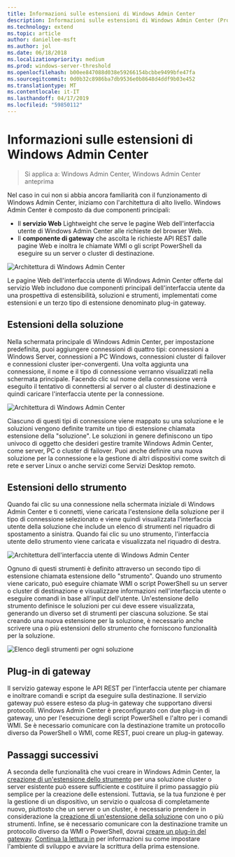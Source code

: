 ```yaml
---
title: Informazioni sulle estensioni di Windows Admin Center
description: Informazioni sulle estensioni di Windows Admin Center (Project Honolulu)
ms.technology: extend
ms.topic: article
author: daniellee-msft
ms.author: jol
ms.date: 06/18/2018
ms.localizationpriority: medium
ms.prod: windows-server-threshold
ms.openlocfilehash: b00ee847088d038e59266154bcbbe9499bfe47fa
ms.sourcegitcommit: 0d0b32c8986ba7db9536e0b8648d4ddf9b03e452
ms.translationtype: MT
ms.contentlocale: it-IT
ms.lasthandoff: 04/17/2019
ms.locfileid: "59850112"
---
```

# <a name="understanding-windows-admin-center-extensions"></a>Informazioni sulle estensioni di Windows Admin Center

>Si applica a: Windows Admin Center, Windows Admin Center anteprima

Nel caso in cui non si abbia ancora familiarità con il funzionamento di Windows Admin Center, iniziamo con l'architettura di alto livello. Windows Admin Center è composto da due componenti principali:

- Il **servizio Web** Lightweight che serve le pagine Web dell'interfaccia utente di Windows Admin Center alle richieste del browser Web.
- Il **componente di gateway** che ascolta le richieste API REST dalle pagine Web e inoltra le chiamate WMI o gli script PowerShell da eseguire su un server o cluster di destinazione.

![Architettura di Windows Admin Center](../media/understand-extensions/wac-architecture-500px.png)

Le pagine Web dell'interfaccia utente di Windows Admin Center offerte dal servizio Web includono due componenti principali dell'interfaccia utente da una prospettiva di estensibilità, soluzioni e strumenti, implementati come estensioni e un terzo tipo di estensione denominato plug-in gateway.

## <a name="solution-extensions"></a>Estensioni della soluzione

Nella schermata principale di Windows Admin Center, per impostazione predefinita, puoi aggiungere connessioni di quattro tipi: connessioni a Windows Server, connessioni a PC Windows, connessioni cluster di failover e connessioni cluster iper-convergenti. Una volta aggiunta una connessione, il nome e il tipo di connessione verranno visualizzati nella schermata principale. Facendo clic sul nome della connessione verrà eseguito il tentativo di connettersi al server o al cluster di destinazione e quindi caricare l'interfaccia utente per la connessione.

![Architettura di Windows Admin Center](../media/understand-extensions/solutions-ui.png)

Ciascuno di questi tipi di connessione viene mappato su una soluzione e le soluzioni vengono definite tramite un tipo di estensione chiamata estensione della "soluzione". Le soluzioni in genere definiscono un tipo univoco di oggetto che desideri gestire tramite Windows Admin Center, come server, PC o cluster di failover. Puoi anche definire una nuova soluzione per la connessione e la gestione di altri dispositivi come switch di rete e server Linux o anche servizi come Servizi Desktop remoto.

## <a name="tool-extensions"></a>Estensioni dello strumento

Quando fai clic su una connessione nella schermata iniziale di Windows Admin Center e ti connetti, viene caricata l'estensione della soluzione per il tipo di connessione selezionato e viene quindi visualizzata l'interfaccia utente della soluzione che include un elenco di strumenti nel riquadro di spostamento a sinistra. Quando fai clic su uno strumento, l'interfaccia utente dello strumento viene caricata e visualizzata nel riquadro di destra.

![Architettura dell'interfaccia utente di Windows Admin Center](../media/understand-extensions/ui-architecture.png)

Ognuno di questi strumenti è definito attraverso un secondo tipo di estensione chiamata estensione dello "strumento". Quando uno strumento viene caricato, può eseguire chiamate WMI o script PowerShell su un server o cluster di destinazione e visualizzare informazioni nell'interfaccia utente o eseguire comandi in base all'input dell'utente. Un'estensione dello strumento definisce le soluzioni per cui deve essere visualizzata, generando un diverso set di strumenti per ciascuna soluzione. Se stai creando una nuova estensione per la soluzione, è necessario anche scrivere una o più estensioni dello strumento che forniscono funzionalità per la soluzione.

![Elenco degli strumenti per ogni soluzione](../media/understand-extensions/tools-for-solutions.png)

## <a name="gateway-plugins"></a>Plug-in di gateway

Il servizio gateway espone le API REST per l'interfaccia utente per chiamare e inoltrare comandi e script da eseguire sulla destinazione. Il servizio gateway può essere esteso da plug-in gateway che supportano diversi protocolli. Windows Admin Center è preconfigurato con due plug-in di gateway, uno per l'esecuzione degli script PowerShell e l'altro per i comandi WMI. Se è necessario comunicare con la destinazione tramite un protocollo diverso da PowerShell o WMI, come REST, puoi creare un plug-in gateway.

## <a name="next-steps"></a>Passaggi successivi

A seconda delle funzionalità che vuoi creare in Windows Admin Center, la [creazione di un'estensione dello strumento](develop-tool.md) per una soluzione cluster o server esistente può essere sufficiente e costituire il primo passaggio più semplice per la creazione delle estensioni. Tuttavia, se la tua funzione è per la gestione di un dispositivo, un servizio o qualcosa di completamente nuovo, piuttosto che un server o un cluster, è necessario prendere in considerazione la [creazione di un'estensione della soluzione](develop-solution.md) con uno o più strumenti. Infine, se è necessario comunicare con la destinazione tramite un protocollo diverso da WMI o PowerShell, dovrai [creare un plug-in del gateway](develop-gateway-plugin.md). [Continua la lettura in](developing-extensions.md) per informazioni su come impostare l'ambiente di sviluppo e avviare la scrittura della prima estensione.
